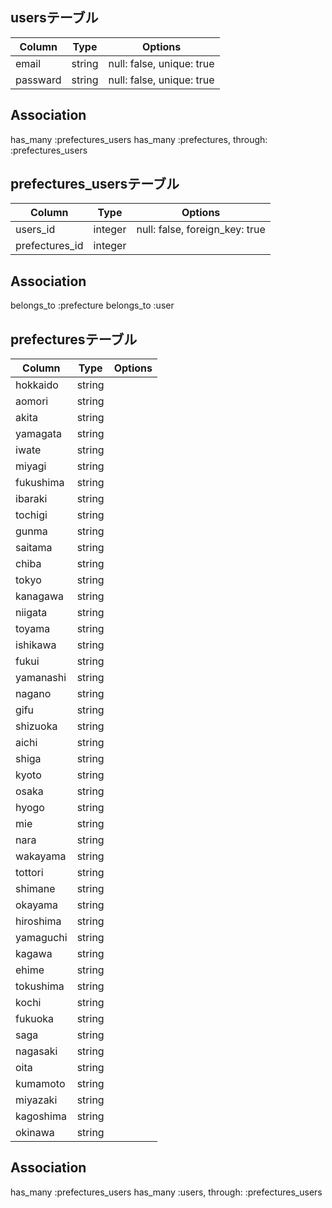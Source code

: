 ## usersテーブル
|Column|Type|Options|
|------|----|-------|
|email|string|null: false, unique: true|
|passward|string|null: false, unique: true|

## Association
has_many :prefectures_users
has_many :prefectures, through: :prefectures_users



## prefectures_usersテーブル
|Column|Type|Options|
|------|----|-------|
|users_id|integer|null: false, foreign_key: true|
|prefectures_id|integer||

## Association
belongs_to :prefecture
belongs_to :user



## prefecturesテーブル
|Column|Type|Options|
|------|----|-------|
|hokkaido|string||
|aomori|string||
|akita|string||
|yamagata|string||
|iwate|string||
|miyagi|string||
|fukushima|string||
|ibaraki|string||
|tochigi|string||
|gunma|string||
|saitama|string||
|chiba|string||
|tokyo|string||
|kanagawa|string||
|niigata|string||
|toyama|string||
|ishikawa|string||
|fukui|string||
|yamanashi|string||
|nagano|string||
|gifu|string||
|shizuoka|string||
|aichi|string||
|shiga|string||
|kyoto|string||
|osaka|string||
|hyogo|string||
|mie|string||
|nara|string||
|wakayama|string||
|tottori|string||
|shimane|string||
|okayama|string||
|hiroshima|string||
|yamaguchi|string||
|kagawa|string||
|ehime|string||
|tokushima|string||
|kochi|string||
|fukuoka|string||
|saga|string||
|nagasaki|string||
|oita|string||
|kumamoto|string||
|miyazaki|string||
|kagoshima|string||
|okinawa|string||

## Association
has_many :prefectures_users
has_many :users, through: :prefectures_users